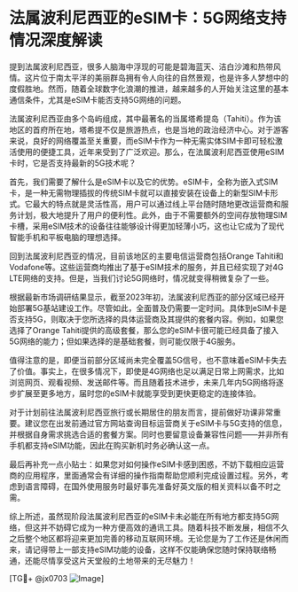# 法属波利尼西亚的eSIM卡：5G网络支持情况深度解读

提到法属波利尼西亚，很多人脑海中浮现的可能是碧海蓝天、洁白沙滩和热带风情。这片位于南太平洋的美丽群岛拥有令人向往的自然景观，也是许多人梦想中的度假胜地。然而，随着全球数字化浪潮的推进，越来越多的人开始关注这里的基本通信条件，尤其是eSIM卡能否支持5G网络的问题。

法属波利尼西亚由多个岛屿组成，其中最著名的当属塔希提岛（Tahiti）。作为该地区的首府所在地，塔希提不仅是旅游热点，也是当地的政治经济中心。对于游客来说，良好的网络覆盖至关重要，而eSIM卡作为一种无需实体SIM卡即可轻松激活使用的便捷工具，近年来受到了广泛欢迎。那么，在法属波利尼西亚使用eSIM卡时，它是否支持最新的5G技术呢？

首先，我们需要了解什么是eSIM卡以及它的优势。eSIM卡，全称为嵌入式SIM卡，是一种无需物理插拔的传统SIM卡就可以直接安装在设备上的新型SIM卡形式。它最大的特点就是灵活性高，用户可以通过线上平台随时随地更改运营商和服务计划，极大地提升了用户的便利性。此外，由于不需要额外的空间存放物理SIM卡槽，采用eSIM技术的设备往往能够设计得更加轻薄小巧，这也让它成为了现代智能手机和平板电脑的理想选择。

回到法属波利尼西亚的情况，目前该地区的主要电信运营商包括Orange Tahiti和Vodafone等。这些运营商均推出了基于eSIM技术的服务，并且已经实现了对4G LTE网络的支持。但是，当我们讨论5G网络时，情况就变得稍微复杂了一些。

根据最新市场调研结果显示，截至2023年初，法属波利尼西亚的部分区域已经开始部署5G基站建设工作。尽管如此，全面普及仍需要一定时间。具体到eSIM卡是否支持5G，则取决于您所选择的具体运营商及其提供的套餐内容。例如，如果您选择了Orange Tahiti提供的高级套餐，那么您的eSIM卡很可能已经具备了接入5G网络的能力；但如果选择的是基础套餐，则可能仅限于4G服务。

值得注意的是，即便当前部分区域尚未完全覆盖5G信号，也不意味着eSIM卡失去了价值。事实上，在很多情况下，即使是4G网络也足以满足日常上网需求，比如浏览网页、观看视频、发送邮件等。而且随着技术进步，未来几年内5G网络将逐步扩展至更多地方，届时您的eSIM卡就能享受到更快更稳定的连接体验。

对于计划前往法属波利尼西亚旅行或长期居住的朋友而言，提前做好功课非常重要。建议您在出发前通过官方网站查询目标运营商关于eSIM卡与5G支持的信息，并根据自身需求挑选合适的套餐方案。同时也要留意设备兼容性问题——并非所有手机都支持eSIM功能，因此在购买新机时务必确认这一点。

最后再补充一点小贴士：如果您对如何操作eSIM卡感到困惑，不妨下载相应运营商的应用程序，里面通常会有详细的操作指南帮助您顺利完成设置过程。另外，考虑到语言障碍，在国外使用服务时最好事先准备好英文版的相关资料以备不时之需。

综上所述，虽然现阶段法属波利尼西亚的eSIM卡未必能在所有地方都支持5G网络，但这并不妨碍它成为一种方便高效的通讯工具。随着科技不断发展，相信不久之后整个地区都将迎来更加完善的移动互联网环境。无论您是为了工作还是休闲而来，请记得带上一部支持eSIM功能的设备，这样不仅能确保您随时保持联络畅通，还能尽情享受这片天堂般的土地带来的无尽魅力！

[TG💪+ @jx0703 ![Image](https://github.com/user-attachments/assets/dbca1d08-cadb-493c-b0ec-ad6f7a83f270)]